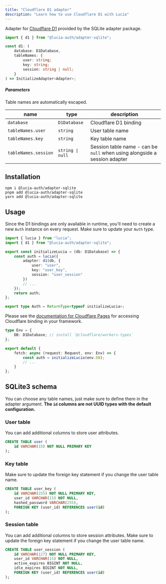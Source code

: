 ```yaml
---
title: "Cloudflare D1 adapter"
description: "Learn how to use Cloudflare D1 with Lucia"
---
```


Adapter for [Cloudflare D1](https://developers.cloudflare.com/d1) provided by the SQLite adapter package.

```ts
import { d1 } from "@lucia-auth/adapter-sqlite";
```

```ts
const d1: (
	database: D1Database,
	tableNames: {
		user: string;
		key: string;
		session: string | null;
	}
) => InitializeAdapter<Adapter>;
```

##### Parameters

Table names are automatically escaped.

| name                 | type             | description                                                               |
| -------------------- | ---------------- | ------------------------------------------------------------------------- |
| `database`           | `D1Database`     | Cloudflare D1 binding                                                     |
| `tableNames.user`    | `string`         | User table name                                                           |
| `tableNames.key`     | `string`         | Key table name                                                            |
| `tableNames.session` | `string \| null` | Session table name - can be `null` when using alongside a session adapter |

## Installation

```
npm i @lucia-auth/adapter-sqlite
pnpm add @lucia-auth/adapter-sqlite
yarn add @lucia-auth/adapter-sqlite
```

## Usage

Since the D1 bindings are only available in runtime, you'll need to create a new `Auth` instance on every request. Make sure to update your `Auth` type.

```ts
import { lucia } from "lucia";
import { d1 } from "@lucia-auth/adapter-sqlite";

export const initializeLucia = (db: D1Database) => {
	const auth = lucia({
		adapter: d1(db, {
			user: "user",
			key: "user_key",
			session: "user_session"
		})
		// ...
	});
	return auth;
};

export type Auth = ReturnType<typeof initializeLucia>;
```

Please see the [documentation for Cloudflare Pages](https://developers.cloudflare.com/pages/framework-guides/) for accessing Cloudflare binding in your framework.

```ts
type Env = {
	DB: D1Database; // install `@cloudflare/workers-types`
};

export default {
	fetch: async (request: Request, env: Env) => {
		const auth = initializeLucia(env.DB);
		// ...
	}
};
```

## SQLite3 schema

You can choose any table names, just make sure to define them in the adapter argument. **The `id` columns are not UUID types with the default configuration.**

### User table

You can add additional columns to store user attributes.

```sql
CREATE TABLE user (
    id VARCHAR(15) NOT NULL PRIMARY KEY
);
```

### Key table

Make sure to update the foreign key statement if you change the user table name.

```sql
CREATE TABLE user_key (
    id VARCHAR(255) NOT NULL PRIMARY KEY,
    user_id VARCHAR(15) NOT NULL,
    hashed_password VARCHAR(255),
    FOREIGN KEY (user_id) REFERENCES user(id)
);
```

### Session table

You can add additional columns to store session attributes. Make sure to update the foreign key statement if you change the user table name.

```sql
CREATE TABLE user_session (
    id VARCHAR(127) NOT NULL PRIMARY KEY,
    user_id VARCHAR(15) NOT NULL,
    active_expires BIGINT NOT NULL,
    idle_expires BIGINT NOT NULL,
    FOREIGN KEY (user_id) REFERENCES user(id)
);
```
